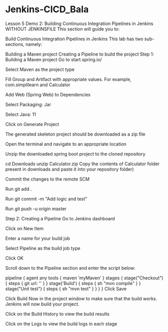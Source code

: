 # Jenkins-CICD_Bala
Lesson 5 Demo 2: Building Continuous Integration Pipelines in Jenkins WITHOUT JENKINSFILE
This section will guide you to:

Build Continuous Integration Pipelines in Jenkins
This lab has two sub-sections, namely:

Building a Maven project
Creating a Pipeline to build the project
Step 1: Building a Maven project
Go to start.spring.io/

Select Maven as the project type

Fill Group and Artifact with appropriate values. For example, com.simplilearn and Calculator

Add Web (Spring Web) to Dependencies

Select Packaging: Jar

Select Java: 11

Click on Generate Project

The generated skeleton project should be downloaded as a zip file

Open the terminal and navigate to an appropriate location

Unzip the downloaded spring boot project to the cloned repository

cd Downloads
unzip Calculator.zip
Copy the contents of Calculator folder present in downloads and paste it into your repository folder)

Commit the changes to the remote SCM

Run git add .

Run git commit -m "Add logic and test"

Run git push -u origin master

Step 2: Creating a Pipeline
Go to Jenkins dashboard

Click on New Item

Enter a name for your build job

Select Pipeline as the build job type

Click OK

Scroll down to the Pipeline section and enter the script below:

pipeline {
    agent any
    tools {
        maven 'myMaven'
    }
    stages {
        stage("Checkout") {
            steps {
                git url: '<YourGithubRepoURL>'
            }
        }
        stage('Build') {
            steps {
                sh "mvn compile"
            }
        }
        stage("Unit test") {
            steps {
                sh "mvn test"
            }
        }
    }
}
Click Save

Click Build Now in the project window to make sure that the build works. Jenkins will now build your project.

Click on the Build History to view the build results

Click on the Logs to view the build logs in each stage

